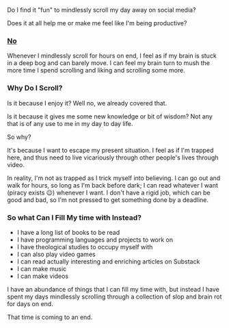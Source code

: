 
Do I find it "fun" to mindlessly scroll my day away on social media?

Does it at all help me or make me feel like I'm being productive?

### <u>No</u>

Whenever I mindlessly scroll for hours on end, I feel as if my brain is stuck in a deep bog and can barely move. I can feel my brain turn to mush the more time I spend scrolling and liking and scrolling some more. 

### Why Do I Scroll?

Is it because I enjoy it? Well no, we already covered that. 

Is it because it gives me some new knowledge or bit of wisdom? Not any that is of any use to me in my day to day life. 

So why?

It's because I want to escape my present situation. I feel as if I'm trapped here, and thus need to live vicariously through other people's lives through video. 

In reality, I'm not as trapped as I trick myself into believing. I can go out and walk for hours, so long as I'm back before dark; I can read whatever I want (piracy exists 😉) whenever I want. I don't have a rigid job, which can be good and bad, so I'm not pressed to get something done by a deadline. 

### So what Can I Fill My time with Instead?

- I have a long list of books to be read
- I have programming languages and projects to work on
- I have theological studies to occupy myself with
- I can also play video games
- I can read actually interesting and enriching articles on Substack
- I can make music
- I can make videos

I have an abundance of things that I can fill my time with, but instead I have spent my days mindlessly scrolling through a collection of slop and brain rot for days on end. 

That time is coming to an end. 